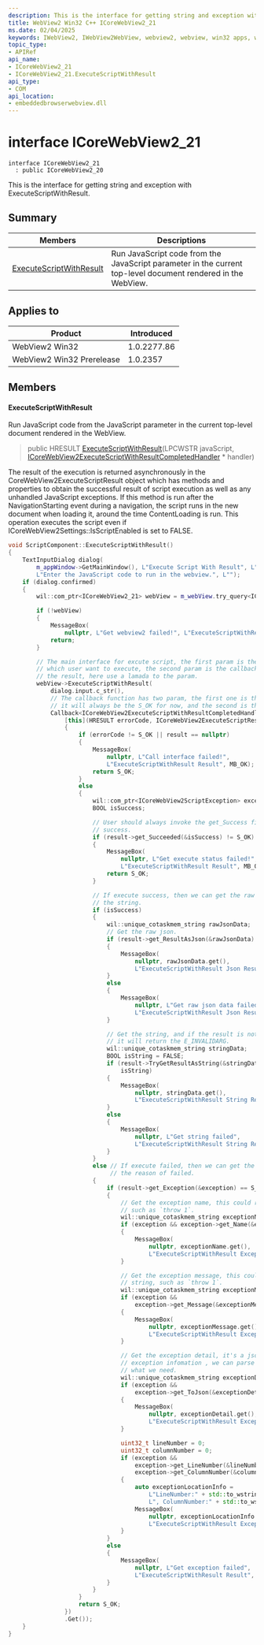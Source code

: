 ```yaml
---
description: This is the interface for getting string and exception with ExecuteScriptWithResult.
title: WebView2 Win32 C++ ICoreWebView2_21
ms.date: 02/04/2025
keywords: IWebView2, IWebView2WebView, webview2, webview, win32 apps, win32, edge, ICoreWebView2, ICoreWebView2Controller, browser control, edge html, ICoreWebView2_21
topic_type: 
- APIRef
api_name:
- ICoreWebView2_21
- ICoreWebView2_21.ExecuteScriptWithResult
api_type:
- COM
api_location:
- embeddedbrowserwebview.dll
---
```


# interface ICoreWebView2_21

```
interface ICoreWebView2_21
  : public ICoreWebView2_20
```

This is the interface for getting string and exception with ExecuteScriptWithResult.

## Summary

 Members                        | Descriptions
--------------------------------|---------------------------------------------
[ExecuteScriptWithResult](#executescriptwithresult) | Run JavaScript code from the JavaScript parameter in the current top-level document rendered in the WebView.

## Applies to

Product                         | Introduced
--------------------------------|---------------------------------------------
WebView2 Win32            |    1.0.2277.86
WebView2 Win32 Prerelease |    1.0.2357

## Members

#### ExecuteScriptWithResult

Run JavaScript code from the JavaScript parameter in the current top-level document rendered in the WebView.

> public HRESULT [ExecuteScriptWithResult](#executescriptwithresult)(LPCWSTR javaScript, [ICoreWebView2ExecuteScriptWithResultCompletedHandler](icorewebview2executescriptwithresultcompletedhandler.md#icorewebview2executescriptwithresultcompletedhandler) * handler)

The result of the execution is returned asynchronously in the CoreWebView2ExecuteScriptResult object which has methods and properties to obtain the successful result of script execution as well as any unhandled JavaScript exceptions. If this method is run after the NavigationStarting event during a navigation, the script runs in the new document when loading it, around the time ContentLoading is run. This operation executes the script even if ICoreWebView2Settings::IsScriptEnabled is set to FALSE.

```cpp
void ScriptComponent::ExecuteScriptWithResult()
{
    TextInputDialog dialog(
        m_appWindow->GetMainWindow(), L"Execute Script With Result", L"Enter script code:",
        L"Enter the JavaScript code to run in the webview.", L"");
    if (dialog.confirmed)
    {
        wil::com_ptr<ICoreWebView2_21> webView = m_webView.try_query<ICoreWebView2_21>();

        if (!webView)
        {
            MessageBox(
                nullptr, L"Get webview2 failed!", L"ExecuteScriptWithResult Result", MB_OK);
            return;
        }

        // The main interface for excute script, the first param is the string
        // which user want to execute, the second param is the callback to process
        // the result, here use a lamada to the param.
        webView->ExecuteScriptWithResult(
            dialog.input.c_str(),
            // The callback function has two param, the first one is the status of call.s
            // it will always be the S_OK for now, and the second is the result struct.
            Callback<ICoreWebView2ExecuteScriptWithResultCompletedHandler>(
                [this](HRESULT errorCode, ICoreWebView2ExecuteScriptResult* result) -> HRESULT
                {
                    if (errorCode != S_OK || result == nullptr)
                    {
                        MessageBox(
                            nullptr, L"Call interface failed!",
                            L"ExecuteScriptWithResult Result", MB_OK);
                        return S_OK;
                    }
                    else
                    {
                        wil::com_ptr<ICoreWebView2ScriptException> exception;
                        BOOL isSuccess;

                        // User should always invoke the get_Success firstly to get if execute
                        // success.
                        if (result->get_Succeeded(&isSuccess) != S_OK)
                        {
                            MessageBox(
                                nullptr, L"Get execute status failed!",
                                L"ExecuteScriptWithResult Result", MB_OK);
                            return S_OK;
                        }

                        // If execute success, then we can get the raw json data, and try to get
                        // the string.
                        if (isSuccess)
                        {
                            wil::unique_cotaskmem_string rawJsonData;
                            // Get the raw json.
                            if (result->get_ResultAsJson(&rawJsonData) == S_OK)
                            {
                                MessageBox(
                                    nullptr, rawJsonData.get(),
                                    L"ExecuteScriptWithResult Json Result", MB_OK);
                            }
                            else
                            {
                                MessageBox(
                                    nullptr, L"Get raw json data failed",
                                    L"ExecuteScriptWithResult Json Result", MB_OK);
                            }

                            // Get the string, and if the result is not the string type,
                            // it will return the E_INVALIDARG.
                            wil::unique_cotaskmem_string stringData;
                            BOOL isString = FALSE;
                            if (result->TryGetResultAsString(&stringData, &isString) == S_OK &&
                                isString)
                            {
                                MessageBox(
                                    nullptr, stringData.get(),
                                    L"ExecuteScriptWithResult String Result", MB_OK);
                            }
                            else
                            {
                                MessageBox(
                                    nullptr, L"Get string failed",
                                    L"ExecuteScriptWithResult String Result", MB_OK);
                            }
                        }
                        else // If execute failed, then we can get the exception struct to get
                             // the reason of failed.
                        {
                            if (result->get_Exception(&exception) == S_OK)
                            {
                                // Get the exception name, this could return the empty string,
                                // such as `throw 1`.
                                wil::unique_cotaskmem_string exceptionName;
                                if (exception && exception->get_Name(&exceptionName) == S_OK)
                                {
                                    MessageBox(
                                        nullptr, exceptionName.get(),
                                        L"ExecuteScriptWithResult Exception Name", MB_OK);
                                }

                                // Get the exception message, this could return the empty
                                // string, such as `throw 1`.
                                wil::unique_cotaskmem_string exceptionMessage;
                                if (exception &&
                                    exception->get_Message(&exceptionMessage) == S_OK)
                                {
                                    MessageBox(
                                        nullptr, exceptionMessage.get(),
                                        L"ExecuteScriptWithResult Exception Message", MB_OK);
                                }

                                // Get the exception detail, it's a json struct data with all
                                // exception infomation , we can parse it and get the detail
                                // what we need.
                                wil::unique_cotaskmem_string exceptionDetail;
                                if (exception &&
                                    exception->get_ToJson(&exceptionDetail) == S_OK)
                                {
                                    MessageBox(
                                        nullptr, exceptionDetail.get(),
                                        L"ExecuteScriptWithResult Exception Detail", MB_OK);
                                }

                                uint32_t lineNumber = 0;
                                uint32_t columnNumber = 0;
                                if (exception &&
                                    exception->get_LineNumber(&lineNumber) == S_OK &&
                                    exception->get_ColumnNumber(&columnNumber) == S_OK)
                                {
                                    auto exceptionLocationInfo =
                                        L"LineNumber:" + std::to_wstring(lineNumber) +
                                        L", ColumnNumber:" + std::to_wstring(columnNumber);
                                    MessageBox(
                                        nullptr, exceptionLocationInfo.c_str(),
                                        L"ExecuteScriptWithResult Exception Location", MB_OK);
                                }
                            }
                            else
                            {
                                MessageBox(
                                    nullptr, L"Get exception failed",
                                    L"ExecuteScriptWithResult Result", MB_OK);
                            }
                        }
                    }
                    return S_OK;
                })
                .Get());
    }
}
```

